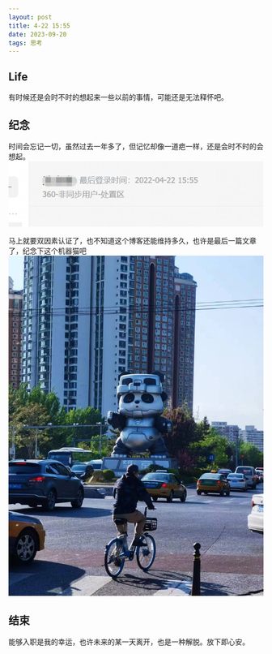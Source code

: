 ```yaml
---
layout: post
title: 4-22 15:55
date: 2023-09-20
tags: 思考  
---
```


## Life
有时候还是会时不时的想起来一些以前的事情，可能还是无法释怀吧。

## 纪念
时间会忘记一切，虽然过去一年多了，但记忆却像一道疤一样，还是会时不时的会想起。
![avatar](/images/pages/2023_09_20_1555/1.png)


马上就要双因素认证了，也不知道这个博客还能维持多久，也许是最后一篇文章了，纪念下这个机器猫吧
![avatar](/images/pages/2023_09_20_1555/2.jpg)

## 结束
能够入职是我的幸运，也许未来的某一天离开，也是一种解脱。放下即心安。